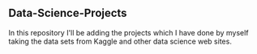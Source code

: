 ## Data-Science-Projects ##                     
In this repository I'll be adding the projects which I have done by myself taking the data sets from Kaggle and other data science web sites.                             
  
 
 
